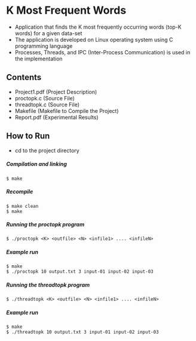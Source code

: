 # K Most Frequent Words

- Application that finds the K most frequently occurring words (top-K words) for a given data-set
- The application is developed on Linux operating system using C programming language
- Processes, Threads, and IPC (Inter-Process Communication) is used in the implementation

## Contents

- Project1.pdf (Project Description)
- proctopk.c (Source File)
- threadtopk.c (Source File)
- Makefile (Makefile to Compile the Project)
- Report.pdf (Experimental Results)

## How to Run

- cd to the project directory

##### Compilation and linking

```
$ make
```

##### Recompile

```
$ make clean
$ make
```

##### Running the proctopk program

```
$ ./proctopk <K> <outfile> <N> <infile1> .... <infileN>
```

##### Example run

```
$ make
$ ./proctopk 10 output.txt 3 input-01 input-02 input-03
```

##### Running the threadtopk program

```
$ ./threadtopk <K> <outfile> <N> <infile1> .... <infileN>
```

##### Example run

```
$ make
$ ./threadtopk 10 output.txt 3 input-01 input-02 input-03
```

